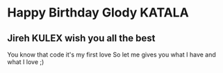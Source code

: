 # Happy Birthday Glody KATALA
## Jireh KULEX wish you all the best
You know that code it's my first love
So let me gives you what I have and what I love ;)
